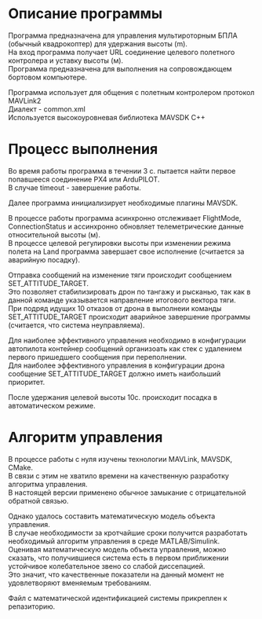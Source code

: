 # Описание программы
Программа предназначена для управления мультироторным БПЛА (обычный квадрокоптер) для удержания высоты (m).\
На вход программа получает URL соединение целевого полетного контролера и уставку высоты (м).\
Программа предназначена для выполнения на сопровождающем бортовом компьютере.

Программа использует для общения с полетным контролером протокол MAVLink2\
Диалект - common.xml\
Используется высокоуровневая библиотека MAVSDK C++

# Процесс выполнения
Во время работы программа в течении 3 с. пытается найти первое попавшееся соединение PX4 или ArduPILOT.\
В случае timeout - завершение работы.

Далее программа инициализирует необходимые плагины MAVSDK.

В процессе работы программа асинхронно отслеживает FlightMode, ConnectionStatus и ассинхронно обновляет телеметрические данные относительной высоты (м).\
В процессе целевой регулировки высоты при изменении режима полета на Land программа завершает свое исполнение (считается за аварийную посадку).

Отправка сообщений на изменение тяги происходит сообщением SET_ATTITUDE_TARGET.\
Это позволяет стабилизировать дрон по тангажу и рысканью, так как в данной команде указывается направление итогового вектора тяги.\
При подряд идущих 10 отказов от дрона в выполнеии команды SET_ATTITUDE_TARGET происходит аварийное завершение программы (считается, что система неуправляема).

Для наиболее эффективного управления необходимо в конфигурации автопилота контейнер сообщений организоать как стек с удалением первого пришедшего сообщения при переполнении.\
Для наиболее эффективного управления в конфигурации дрона сообщение SET_ATTITUDE_TARGET должно иметь наибольший приоритет.

После удержания целевой высоты 10с. происходит посадка в автоматическом режиме.

# Алгоритм управления
В процессе работы с нуля изучены технологии MAVLink, MAVSDK, CMake.\
В связи с этим не хватило времени на качественную разработку алгоритма управления.\
В настоящей версии применено обычное замыкание с отрицательной обратной связью.

Однако удалось составить математическую модель объекта управления.\
В случае необходимости за кротчайшие сроки получится разработать необходимый алгоритм управления в среде MATLAB/Simulink.\
Оценивая математическую модель объекта управления, можно сказать, что получившиеся система есть в первом приближении устойчивое колебательное звено со слабой диссепацией.\
Это значит, что качественные показатели на данный момент не удовлетворяют вменяемым требованиям.

Файл с математической идентификацией системы прикреплен к репазиторию.
